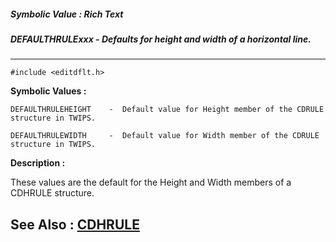 ##### Symbolic Value : Rich Text
##### DEFAULTHRULExxx - Defaults for height and width of a horizontal line.
---
```
#include <editdflt.h>
```

**Symbolic Values :**

	DEFAULTHRULEHEIGHT	  -  Default value for Height member of the CDRULE structure in TWIPS.

	DEFAULTHRULEWIDTH	  -  Default value for Width member of the CDRULE structure in TWIPS.


**Description :**

These values are the default for the Height and Width  members of a CDHRULE structure.


**See Also :**
[CDHRULE](/domino-c-api-docs/reference/Data/CDHRULE)
---
